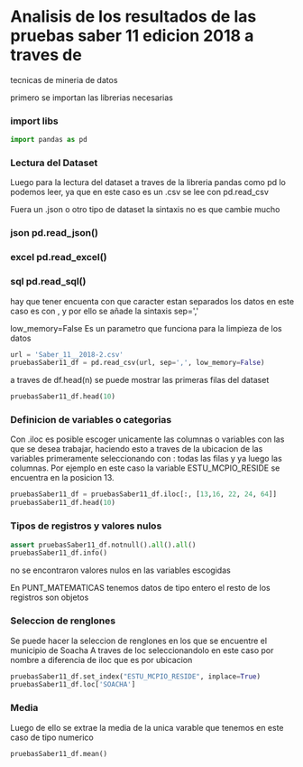 # Analisis de los resultados de las pruebas saber 11 edicion 2018 a traves de
tecnicas de mineria de datos

primero se importan las librerias necesarias

### import libs

```python
import pandas as pd
```

### Lectura del Dataset

Luego para la lectura del dataset a traves de la libreria pandas como pd lo
podemos leer, ya que en este caso es un .csv se lee con pd.read_csv

Fuera un
.json o otro tipo de dataset la sintaxis no es que cambie mucho

### json       pd.read_json()
### excel      pd.read_excel()
### sql        pd.read_sql()

hay que tener encuenta con que caracter estan separados los datos en este caso
es con , y por ello se añade la sintaxis sep=','

low_memory=False    Es un parametro que funciona para la limpieza de los datos

```python
url = 'Saber_11__2018-2.csv'
pruebasSaber11_df = pd.read_csv(url, sep=',', low_memory=False)


```

a traves de df.head(n) se puede mostrar las primeras filas del dataset

```python
pruebasSaber11_df.head(10)
```

### Definicion de variables o categorias

Con .iloc es posible escoger unicamente las columnas o variables con las que se
desea trabajar, haciendo esto a traves de la ubicacion de las variables
primeramente seleccionando con : todas las filas y ya luego las columnas. Por
ejemplo en este caso la variable ESTU_MCPIO_RESIDE se encuentra en la posicion
13.

```python
pruebasSaber11_df = pruebasSaber11_df.iloc[:, [13,16, 22, 24, 64]]
pruebasSaber11_df.head(10)
```

### Tipos de registros y valores nulos

```python
assert pruebasSaber11_df.notnull().all().all()
pruebasSaber11_df.info()
```

no se encontraron valores nulos en las variables escogidas

En PUNT_MATEMATICAS tenemos datos de tipo entero 
el resto de los registros son
objetos

### Seleccion de renglones

Se puede hacer la seleccion de renglones en los que se encuentre el municipio de
Soacha 
A traves de loc seleccionandolo en este caso por nombre a diferencia de
iloc que es por ubicacion



```python
pruebasSaber11_df.set_index("ESTU_MCPIO_RESIDE", inplace=True)
pruebasSaber11_df.loc['SOACHA']
```
### Media
Luego de ello se extrae la media de la unica varable que tenemos en este caso de
tipo numerico

```python
pruebasSaber11_df.mean()
```
